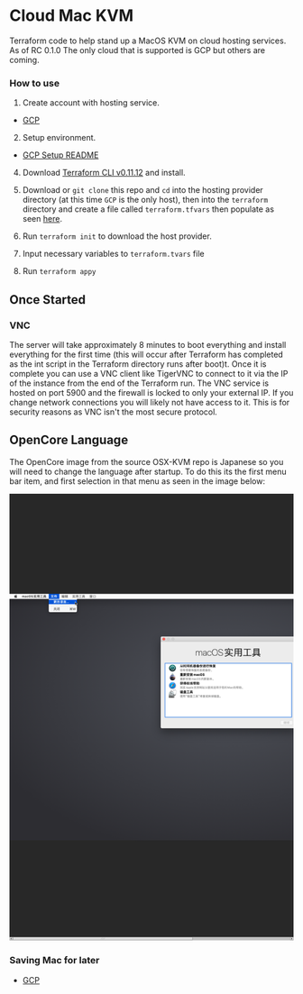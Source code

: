 # Cloud Mac KVM
Terraform code to help stand up a MacOS KVM on cloud hosting services. As of RC 0.1.0 The only cloud that is supported is GCP but others are coming.

### How to use

  1. Create account with hosting service.
  - [GCP](https://cloud.google.com)

  2. Setup environment.
  - [GCP Setup README](GCP/README.md#setting-up-a-gcp-environment)

  4. Download [Terraform CLI v0.11.12](releases.hashicorp.com/terraform/0.11.12/) and install.

  5. Download or `git clone` this repo and `cd` into the hosting provider directory (at this time `GCP` is the only host), then into the `terraform` directory and create a file called `terraform.tfvars` then populate as seen [here](GCP/README.md#example-terraform.tfvars).

  6. Run `terraform init` to download the host provider.

  7. Input necessary variables to `terraform.tvars` file

  8. Run `terraform appy`

## Once Started

### VNC

The server will take approximately 8 minutes to boot everything and install everything for the first time (this will occur after Terraform has completed as the int script in the Terraform directory runs after boot)t. Once it is complete you can use a VNC client like TigerVNC to connect to it via the IP of the instance from the end of the Terraform run. The VNC service is hosted on port 5900 and the firewall is locked to only your external IP. If you change network connections you will likely not have access to it. This is for security reasons as VNC isn't the most secure protocol.

## OpenCore Language

The OpenCore image from the source OSX-KVM repo is Japanese so you will need to change the language after startup. To do this its the first menu bar item, and first selection in that menu as seen in the image below:

![Change Language](language.png)

### Saving Mac for later

  - [GCP](GCP/README.md#saving-mac-for-later)
